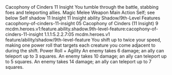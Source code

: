 <ability>
  <name>Cacophony of Cinders</name>
  <cost>11 Insight</cost>
  <flavor>You tumble through the battle, stabbing foes and teleporting allies.</flavor>
  <keywords>
    <keyword>Magic</keyword>
    <keyword>Melee</keyword>
    <keyword>Weapon</keyword>
  </keywords>
  <type>Main Action</type>
  <distance>Self; see below</distance>
  <target>Self</target>
  <metadata>
    <class>shadow</class>
    <cost>11 Insight</cost>
    <cost_amount>11</cost_amount>
    <cost_resource>Insight</cost_resource>
    <feature_type>ability</feature_type>
    <file_dpath>Shadow/9th-Level Features</file_dpath>
    <item_id>cacophony-of-cinders-11-insight</item_id>
    <item_index>05</item_index>
    <item_name>Cacophony of Cinders (11 Insight)</item_name>
    <level>9</level>
    <scc>mcdm.heroes.v1:feature.ability.shadow.9th-level-feature:cacophony-of-cinders-11-insight</scc>
    <scdc>1.1.1:5.2.2.7:05</scdc>
    <source>mcdm.heroes.v1</source>
    <type>feature/ability/shadow/9th-level-feature</type>
  </metadata>
  <effects>
    <effect type="mundane">You shift up to twice your speed, making one power roll that targets each creature you come adjacent to during the shift.</effect>
    <effect type="roll">
      <roll>Power Roll + Agility</roll>
      <t1>An enemy takes 6 damage; an ally can teleport up to 3 squares.</t1>
      <t2>An enemy takes 10 damage; an ally can teleport up to 5 squares.</t2>
      <t3>An enemy takes 14 damage; an ally can teleport up to 7 squares.</t3>
    </effect>
  </effects>
</ability>
